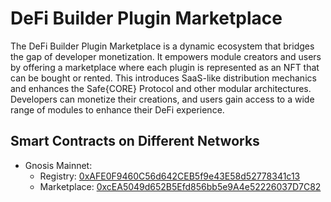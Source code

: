 # DeFi Builder Plugin Marketplace

The DeFi Builder Plugin Marketplace is a dynamic ecosystem that bridges the gap of developer monetization. It empowers module creators and users by offering a marketplace where each plugin is represented as an NFT that can be bought or rented. This introduces SaaS-like distribution mechanics and enhances the Safe{CORE} Protocol and other modular architectures. Developers can monetize their creations, and users gain access to a wide range of modules to enhance their DeFi experience.

## Smart Contracts on Different Networks

- Gnosis Mainnet:
  - Registry: [0xAFE0F9460C56d642CEB5f9e43E58d52778341c13](https://gnosisscan.io/address/0xAFE0F9460C56d642CEB5f9e43E58d52778341c13)
  - Marketplace: [0xcEA5049d652B5Efd856bb5e9A4e52226037D7C82](https://gnosisscan.io/address/0xcEA5049d652B5Efd856bb5e9A4e52226037D7C82)
